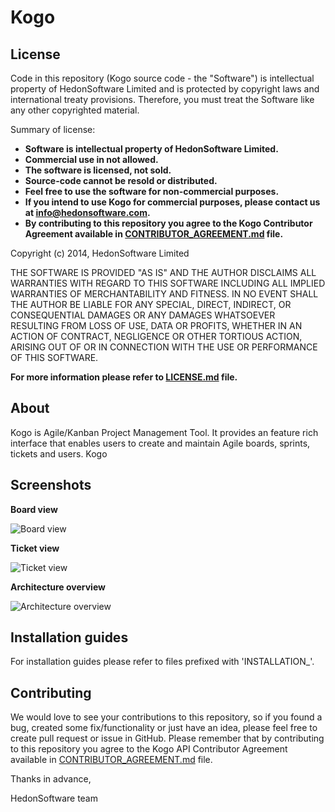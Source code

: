 Kogo
====

License
-------

Code in this repository (Kogo source code - the "Software") is intellectual property of HedonSoftware Limited and is protected by copyright laws and international treaty provisions. Therefore, you must treat the Software like any other copyrighted material.

Summary of license:

- **Software is intellectual property of HedonSoftware Limited.**
- **Commercial use in not allowed.**
- **The software is licensed, not sold.**
- **Source-code cannot be resold or distributed.**
- **Feel free to use the software for non-commercial purposes.**
- **If you intend to use Kogo for commercial purposes, please contact us at info@hedonsoftware.com.**
- **By contributing to this repository you agree to the Kogo Contributor Agreement available in [CONTRIBUTOR_AGREEMENT.md](https://github.com/HedonSoftware/Kogo/blob/master/CONTRIBUTOR_AGREEMENT.md) file.**

Copyright (c) 2014, HedonSoftware Limited

THE SOFTWARE IS PROVIDED "AS IS" AND THE AUTHOR DISCLAIMS ALL WARRANTIES WITH REGARD TO THIS SOFTWARE INCLUDING ALL IMPLIED WARRANTIES OF MERCHANTABILITY AND FITNESS. IN NO EVENT SHALL THE AUTHOR BE LIABLE FOR ANY SPECIAL, DIRECT, INDIRECT, OR CONSEQUENTIAL DAMAGES OR ANY DAMAGES WHATSOEVER RESULTING FROM LOSS OF USE, DATA OR PROFITS, WHETHER IN AN ACTION OF CONTRACT, NEGLIGENCE OR OTHER TORTIOUS ACTION, ARISING OUT OF OR IN CONNECTION WITH THE USE OR PERFORMANCE OF THIS SOFTWARE.

**For more information please refer to [LICENSE.md](https://github.com/HedonSoftware/Kogo/blob/master/LICENSE.md) file.**

About
-----

Kogo is Agile/Kanban Project Management Tool. It provides an feature rich interface that enables users to create and maintain Agile boards, sprints, tickets and users. Kogo

Screenshots
-----------

**Board view**

![Board view](https://dl.dropboxusercontent.com/u/72445855/Kogo/board_view.png)

**Ticket view**

![Ticket view](https://dl.dropboxusercontent.com/u/72445855/Kogo/ticket_view.png)

**Architecture overview**

![Architecture overview](https://dl.dropboxusercontent.com/u/72445855/Kogo/architecture.png)

Installation guides
-------------------

For installation guides please refer to files prefixed with 'INSTALLATION_'.

Contributing
------------

We would love to see your contributions to this repository, so if you found a bug, created some fix/functionality or just have an idea, please feel free to create pull request or issue in GitHub. Please remember that by contributing to this repository you agree to the Kogo API Contributor Agreement available in [CONTRIBUTOR_AGREEMENT.md](https://github.com/HedonSoftware/Kogo/blob/master/CONTRIBUTOR_AGREEMENT.md) file.

Thanks in advance,

HedonSoftware team

